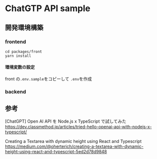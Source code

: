 # ChatGTP API sample

## 開発環境構築

### frontend

```
cd packages/front
yarn install
```

#### 環境変数の設定

front の`.env.sample`をコピーして `.env`を作成

### backend

## 参考

[ChatGPT] Open AI API を Node.js x TypeScript で試してみた
https://dev.classmethod.jp/articles/tried-hello-openai-api-with-nodejs-x-typescript/

Creating a Textarea with dynamic height using React and Typescript
https://medium.com/@oherterich/creating-a-textarea-with-dynamic-height-using-react-and-typescript-5ed2d78d9848
